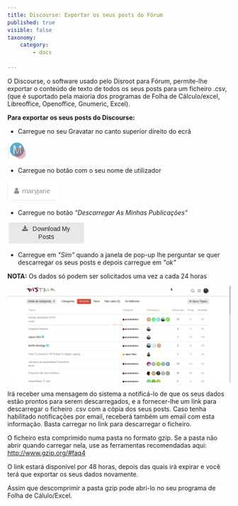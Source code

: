 ```yaml
---
title: Discourse: Exportar os seus posts do Fórum
published: true
visible: false
taxonomy:
    category:
        - docs

---
```



O Discourse, o software usado pelo Disroot para Fórum, permite-lhe exportar o conteúdo de texto de todos os seus posts para um ficheiro .csv, (que é suportado pela maioria dos programas de Folha de Cálculo/excel, Libreoffice, Openoffice, Gnumeric, Excel).

**Para exportar os seus posts do Discourse:**
- Carregue no seu Gravatar no canto superior direito do ecrã

![](pt/export_data_discourse_01.png)
- Carregue no botão com o seu nome de utilizador

![](pt/export_data_discourse_02.png)
- Carregue no botão _"Descarregar As Minhas Publicações"_

![](en/export_data_discourse_03.png)
- Carregue em _"Sim"_ quando a janela de pop-up lhe perguntar se quer descarregar os seus posts e depois carregue em _"ok"_

**NOTA:** Os dados só podem ser solicitados uma vez a cada 24 horas

![](pt/export_data_discourse_01.gif)

Irá receber uma mensagem do sistema a notificá-lo de que os seus dados estão prontos para serem descarregados, e a fornecer-lhe um link para descarregar o ficheiro .csv com a cópia dos seus posts.
Caso tenha habilitado notificações por email, receberá também um email com esta informação. Basta carregar no link para descarregar o ficheiro.

O ficheiro esta comprimido numa pasta no formato gzip. Se a pasta não abrir quando carregar nela, use as ferramentas recomendadas aqui: http://www.gzip.org/#faq4

O link estará disponível por 48 horas, depois das quais irá expirar e você terá que exportar os seus dados novamente.

Assim que descomprimir a pasta gzip pode abri-lo no seu programa de Folha de Cálulo/Excel.
